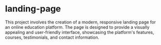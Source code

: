 # landing-page
This project involves the creation of a modern, responsive landing page for an online education platform. The page is designed to provide a visually appealing and user-friendly interface, showcasing the platform's features, courses, testimonials, and contact information. 
